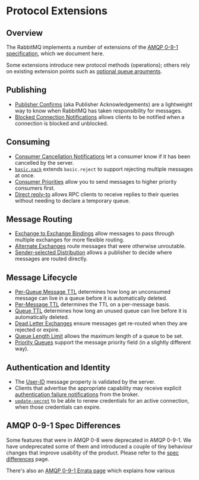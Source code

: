 <!--
Copyright (c) 2005-2024 Broadcom. All Rights Reserved. The term "Broadcom" refers to Broadcom Inc. and/or its subsidiaries.

All rights reserved. This program and the accompanying materials
are made available under the terms of the under the Apache License,
Version 2.0 (the "License”); you may not use this file except in compliance
with the License. You may obtain a copy of the License at

https://www.apache.org/licenses/LICENSE-2.0

Unless required by applicable law or agreed to in writing, software
distributed under the License is distributed on an "AS IS" BASIS,
WITHOUT WARRANTIES OR CONDITIONS OF ANY KIND, either express or implied.
See the License for the specific language governing permissions and
limitations under the License.
-->

# Protocol Extensions

## Overview

The RabbitMQ implements a number of extensions of the
[AMQP 0-9-1 specification](./specification.html), which we
document here.

Some extensions introduce new protocol methods (operations); others rely on existing
extension points such as [optional queue arguments](./queues.html#optional-arguments).

## Publishing

 * [Publisher Confirms](./confirms.html) (aka Publisher Acknowledgements) are a lightweight way to know when
   RabbitMQ has taken responsibility for messages.
 * [Blocked Connection Notifications](./connection-blocked.html)
   allows clients to be notified when a connection is blocked and unblocked.

## Consuming

 * [Consumer Cancellation Notifications](./consumer-cancel.html) let a consumer know if it has been cancelled by the server.
 * [`basic.nack`](./nack.html) extends `basic.reject` to support rejecting multiple messages at once.
 * [Consumer Priorities](./consumer-priority.html) allow you to send messages to higher priority consumers first.
 * [Direct reply-to](./direct-reply-to.html) allows RPC clients to receive replies to their queries without needing
   to declare a temporary queue.

## Message Routing

 * [Exchange to Exchange Bindings](./e2e.html) allow
   messages to pass through multiple exchanges for more flexible routing.
 * [Alternate Exchanges](./ae.html) route messages that were otherwise unroutable.
 * [Sender-selected Distribution](./sender-selected.html) allows a publisher to decide where messages
   are routed directly.

## Message Lifecycle

 * [Per-Queue Message TTL](./ttl.html#per-queue-message-ttl)
   determines how long an unconsumed message can live in a queue before
   it is automatically deleted.
 * [Per-Message TTL](./ttl.html#per-message-ttl) determines the TTL on a per-message basis.
 * [Queue TTL](./ttl.html#queue-ttl) determines how
   long an unused queue can live before it is automatically deleted.
 * [Dead Letter Exchanges](./dlx.html) ensure messages get re-routed when they are rejected or expire.
 * [Queue Length Limit](maxlength.html) allows the maximum length of a queue to be set.
 * [Priority Queues](./priority.html) support the message priority field (in a slightly different way).

## Authentication and Identity

 * The [User-ID](./validated-user-id.html) message property is validated by the server.
 * Clients that advertise the appropriate capability may receive
   explicit [authentication failure notifications](./auth-notification.html) from the broker.
 * [`update-secret`](./amqp-0-9-1-reference.html#connection.update-secret)
   to be able to renew credentials for an active connection, when those credentials can expire.


## AMQP 0-9-1 Spec Differences

Some features that were in AMQP 0-8 were deprecated in AMQP
0-9-1. We have undeprecated some of them and introduced a
couple of tiny behaviour changes that improve usability of
the product. Please refer to the [spec differences](./spec-differences.html) page.

There's also an [AMQP 0-9-1 Errata page](./amqp-0-9-1-errata.html) which explains how various

